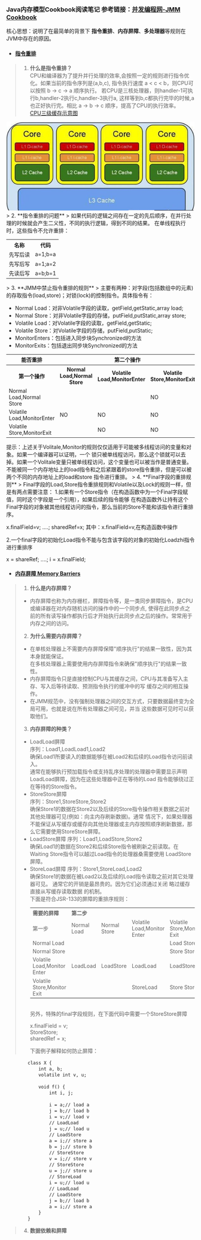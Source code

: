 ### Java内存模型Cookbook阅读笔记 参考链接：[并发编程网-JMM Cookbook](http://ifeve.com/jmm-cookbook/)

核心思想：说明了在最简单的背景下 **指令重排**、**内存屏障**、**多处理器**等规则在JVM中存在的原因。

*   #### [指令重排](http://ifeve.com/jmm-cookbook-reorderings/)
> 1. **什么是指令重排？**     
   > CPU和编译器为了提升并行处理的效率,会按照一定的规则进行指令优化。如果当前的指令序列是(a,b,c),
   指令执行速度 a < c < b，则CPU可以按照 b -> c -> a 顺序执行。
   若CPU是三核处理器，则handler-1可执行b,handler-2执行c,handler-3执行a,
   这样等到b,c都执行完毕的时候,a也正好执行完。相比 a -> b -> c 顺序，提高了CPU的执行效率。       
   [CPU三级缓存示意图](./img/cpuCache.PNG)            
   <img src="./img/cpuCache.PNG">
> 2. **指令重排的问题**        
   > 如果代码的逻辑之间存在一定的先后顺序，在并行处理的时候就会产生二义性，不同的执行逻辑，得到不同的结果。
   在单线程执行时，这些指令不允许重排： 
         <table>
            <tr>
                <th>名称</th><th>代码</th>
            </tr>
            <tr>
                <td>先写后读</td>
                <td>a=1;b=a</td>
            </tr>
            <tr>
                <td>先写后写</td>
                <td>a=1;a=2</td>
            </tr>
            <tr>
                <td>先读后写</td>
                <td>a=b;b=1</td>
            </tr>
        </table>            
> 3. **JMM中禁止指令重排的规则**        
   > 主要有两种：对字段(包括数组中的元素)的存取指令(load,store)；对锁(lock)的控制指令。具体指令有：        
        <ul>
            <li>
                Normal Load：对非Volatile字段的读取，getField,getStatic,array load;   
            </li>
            <li>
                Normal Store：对非Volatile字段的存储，putField,putStatic,array store;   
            </li>
            <li>
                Volatile Load：对Volatile字段的读取，getField,getStatic;   
            </li>
            <li>
                Volatile Store：对Volatile字段的存储，putField,putStatic;   
            </li>
            <li>
                MonitorEnters：包括进入同步块Synchronized的方法
            </li>
            <li>
                MonitorExits：包括退出同步块Synchronized的方法
            </li>
        </ul>
        <table>
            <tr>
                <th>能否重排</th>
                <th colspan="3">第二个操作</th>
            </tr>
            <tr>
                <th>第一个操作</th>
                <th>Normal Load,Normal Store</th>
                <th>Volatile Load,MonitorEnter</th>
                <th>Volatile Store,MonitorExit</th>
            </tr>
            <tr>
                <td>Normal Load,Normal Store</td>
                <td></td>
                <td></td>
                <td>NO</td>
            </tr>
            <tr>
                <td>Volatile Load,MonitorEnter</td>
                <td>NO</td>
                <td>NO</td>
                <td>NO</td>
            </tr>
            <tr>
                <td>Volatile Store,MonitorExit</td>
                <td></td>
                <td>NO</td>
                <td>NO</td>
            </tr>
        </table>
    提示：上述关于Volitale,Monitor的规则仅仅适用于可能被多线程访问的变量和对象。如果一个编译器可以证明，一个
    锁只被单线程访问，那么这个锁就可以去掉。如果一个Volitale变量只被单线程访问，这个变量也可以被当作是普通变量。      
    不能被同一个内存地址上的load指令和之后紧跟着的store指令重排，但是可以被两个不同的内存地址上的load和store
    指令进行重排。
> 4. **Final字段的重排规则**       
   > Final字段的Load,Store指令重排规则和Volatile以及Lock的规则一样，但是有两点需要注意：       
    1.如果有一个Store指令（在构造函数中为一个Final字段赋值，同时这个字段是一个引用），如果后续的指令能够
     在构造函数外让持有这个Final字段的对象被其他线程访问的指令，那么当前的Store不能和该指令进行重排序。
      <p>
        x.finalField=v;     
        ....;       
        sharedRef=x;</span>     
        其中：x.finalField=v,在构造函数中操作
      </p>
    2.一个final字段的初始化Load指令不能与包含该字段的对象的初始化Loadzhi指令进行重排序
      <p>
       x = shareRef;        
       ....;        
       i = x.finalField;
      </p>  

*   #### [内存屏障 Memory Barriers](http://ifeve.com/jmm-cookbook-mb/)   
> 1. **什么是内存屏障？**
   > * 内存屏障也称为内存栅栏，屏障指令等，是一类同步屏障指令，是CPU或编译器在对内存随机访问的操作中的一个同步点,
   使得在此同步点之前的所有读写操作都执行后才开始执行此同步点之后的操作。常常用于内存之间的访问。 
> 2. **为什么需要内存屏障？**     
   > * 在单核处理器上不需要内存屏障保障"顺序执行"的结果一致性，因为其本身就能保证。      
   在多核处理器上需要使用内存屏障指令来确保"顺序执行"的结果一致性。
   > * 内存屏障指令只是直接控制CPU与其缓存之间，CPU与其准备写入主存、写入后等待读取、预测指令执行的缓冲中的写
   缓存之间的相互操作。
   > * 在JMM规范中，没有强制处理器之间的交互方式，只要数据最终变为全局可用，也就是说在所有处理器之间可见，并当
   这些数据可见时可以获取他们。
> 3. **内存屏障的种类？**    
   > * LoadLoad屏障       
   序列：Load1,LoadLoad1,Load2     
   确保Load1所要读入的数据能够在被Load2和后续的Load指令访问前读入。      
   通常在能够执行预加载指令或支持乱序处理的处理器中需要显示声明LoadLoad屏障，因为在这些处理器中正在等待的Load
   指令能够绕过正在等待的Store指令。      
   > * StoreStore屏障     
   序列：Store1,StoreStore,Store2      
   确保Store1的数据在Store2以及后续的Store指令操作相关数据之前对其他处理器可见(例如：向主内存刷新数据)。通常
   情况下，如果处理器不能保证从写缓存或缓存向其他处理器或主内存按照顺序刷新数据，那么它需要使用StoreStore屏障。     
   > * LoadStore屏障
   序列：Load1,LoadStore,Store2        
   确保Load1的数据在Store2和后续Store指令被刷新之前读取。在 Waiting Store指令可以越过Load指令的处理器桑需要使用
   LoadStore屏障。      
   > * StoreLoad屏障
   序列：Store1,StoreLoad,Load2        
   确保Store1的数据在被Load2以及后续的Load指令读取之前对其它处理器可见。
   通常它的开销是最昂贵的。因为它们必须通过关闭 略过缓存直接从写缓存读取数据 的机制。       
   下面是符合JSR-133的屏障的重排序规则：        
       <table>
            <tr>
                <th>需要的屏障</th>
                <th colspan="4">第二步</th>
            </tr>
            <tr>
                <td>第一步</td>
                <td>Normal Load</td>
                <td>Normal Store</td>
                <td>Volatile Load,Monitor Enter</td>
                <td>Volatile Store,Monitor Exit</td>
            </tr>
            <tr>
                <td>Normal Load</td>
                <td></td>
                <td></td>
                <td></td>
                <td>Load Store</td>
            </tr>
            <tr>
                <td>Normal Store</td>
                <td></td>
                <td></td>
                <td></td>
                <td>Store Store</td>
            </tr>
            <tr>
                <td>Volatile Load,Monitor Enter</td>
                <td>LoadLoad</td>
                <td>LoadStore</td>
                <td>LoadLoad</td>
                <td>LoadStore</td>
            </tr>
            <tr>
                <td>Volatile Store,Monitor Exit</td>
                <td></td>
                <td></td>
                <td>StoreLoad</td>
                <td>Store Store</td>
            </tr>
       </table>      
    另外，特殊的final字段规则，在下面代码中需要一个StoreStore屏障      
    <p>
        x.finalField = v;              
        StoreStore;          
        sharedRef = x;               
    </p>
    下面例子解释如何防止屏障：       

```
        class X {
            int a, b;
            volatile int v, u;
        
            void f() {
                int i, j;
        
                i = a;// load a
                j = b;// load b
                i = v;// load v
                // LoadLoad
                j = u;// load u
                // LoadStore
                a = i;// store a
                b = j;// store b
                // StoreStore
                v = i;// store v
                // StoreStore
                u = j;// store u
                // StoreLoad
                i = u;// load u
                // LoadLoad
                // LoadStore
                j = b;// load b
                a = i;// store a
            }
        }
 ```
 > 4. **数据依赖和屏障**           
